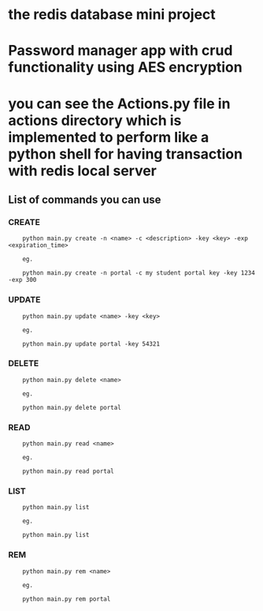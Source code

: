 # the redis database mini project 
# Password manager app with crud functionality using AES encryption

# you can see the Actions.py file in actions directory  which is implemented to perform like a python shell for having transaction with redis local server


## List of commands you can use 

### CREATE
```
    python main.py create -n <name> -c <description> -key <key> -exp <expiration_time>

    eg.

    python main.py create -n portal -c my student portal key -key 1234 -exp 300
```
### UPDATE
```
    python main.py update <name> -key <key>

    eg.

    python main.py update portal -key 54321
```

### DELETE
```
    python main.py delete <name>

    eg.

    python main.py delete portal
```
### READ
```
    python main.py read <name>

    eg.

    python main.py read portal
```
### LIST
```
    python main.py list

    eg.

    python main.py list
```

### REM
```
    python main.py rem <name>

    eg.

    python main.py rem portal
```
